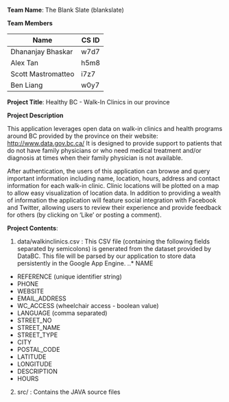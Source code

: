 **Team Name**: The Blank Slate (blankslate)

**Team Members**

Name | CS ID
---- | -----
Dhananjay Bhaskar | w7d7
Alex Tan | h5m8
Scott Mastromatteo | i7z7
Ben Liang | w0y7

**Project Title**: Healthy BC - Walk-In Clinics in our province

**Project Description**

This application leverages open data on walk-in clinics and health programs around BC provided by the province on their website: http://www.data.gov.bc.ca/ 
It is designed to provide support to patients that do not have family physicians or who need medical treatment and/or diagnosis at times when their family physician is not available.

After authentication, the users of this application can browse and query important information including name, location, hours, address and contact information for each walk-in clinic. Clinic locations will be plotted on a map to allow easy visualization of location data. In addition to providing a wealth of information the application will feature social integration with Facebook and Twitter, allowing users to review their experience and provide feedback for others (by clicking on ‘Like’ or posting a comment).

**Project Contents**:

1. data/walkinclinics.csv : This CSV file (containing the following fields separated by semicolons) is generated from the dataset provided by DataBC. This file will be parsed by our application to store data persistently in the Google App Engine.
..* NAME 
* REFERENCE (unique identifier string)
* PHONE
* WEBSITE
* EMAIL_ADDRESS
* WC_ACCESS (wheelchair access - boolean value)
* LANGUAGE (comma separated)
* STREET_NO
* STREET_NAME
* STREET_TYPE
* CITY
* POSTAL_CODE
* LATITUDE
* LONGITUDE
* DESCRIPTION
* HOURS
2. src/ : Contains the JAVA source files
